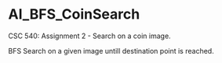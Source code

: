 # AI_BFS_CoinSearch
CSC 540: Assignment 2 - Search on a coin image.

BFS Search on a given image untill destination point is reached. 